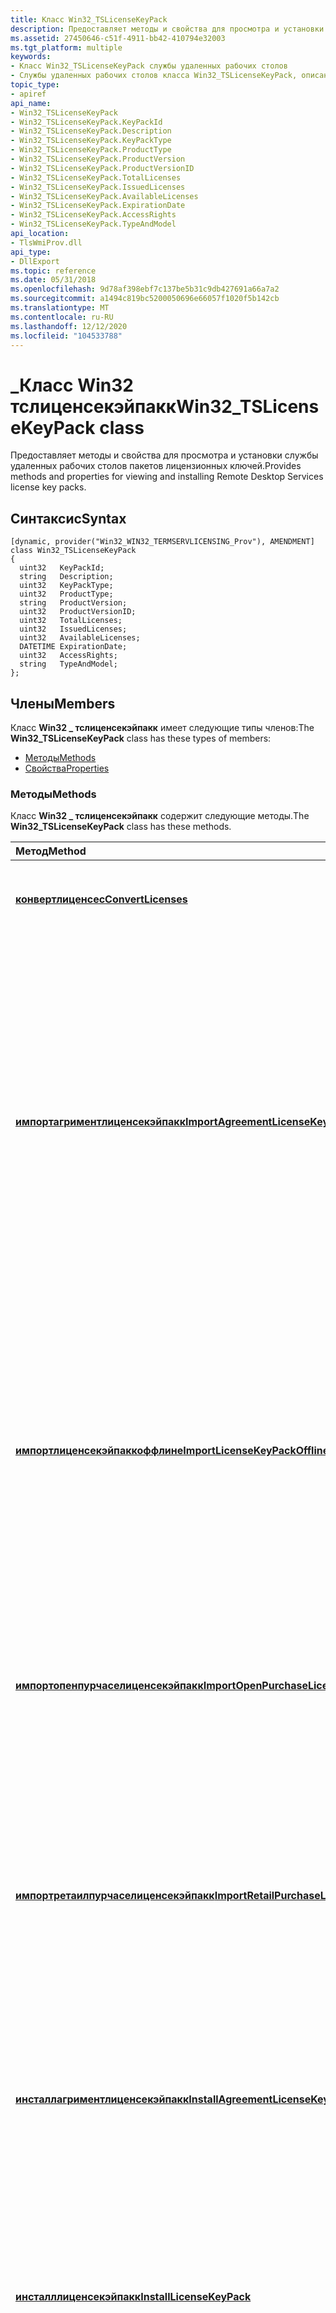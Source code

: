 ```yaml
---
title: Класс Win32_TSLicenseKeyPack
description: Предоставляет методы и свойства для просмотра и установки службы удаленных рабочих столов пакетов лицензионных ключей.
ms.assetid: 27450646-c51f-4911-bb42-410794e32003
ms.tgt_platform: multiple
keywords:
- Класс Win32_TSLicenseKeyPack службы удаленных рабочих столов
- Службы удаленных рабочих столов класса Win32_TSLicenseKeyPack, описание
topic_type:
- apiref
api_name:
- Win32_TSLicenseKeyPack
- Win32_TSLicenseKeyPack.KeyPackId
- Win32_TSLicenseKeyPack.Description
- Win32_TSLicenseKeyPack.KeyPackType
- Win32_TSLicenseKeyPack.ProductType
- Win32_TSLicenseKeyPack.ProductVersion
- Win32_TSLicenseKeyPack.ProductVersionID
- Win32_TSLicenseKeyPack.TotalLicenses
- Win32_TSLicenseKeyPack.IssuedLicenses
- Win32_TSLicenseKeyPack.AvailableLicenses
- Win32_TSLicenseKeyPack.ExpirationDate
- Win32_TSLicenseKeyPack.AccessRights
- Win32_TSLicenseKeyPack.TypeAndModel
api_location:
- TlsWmiProv.dll
api_type:
- DllExport
ms.topic: reference
ms.date: 05/31/2018
ms.openlocfilehash: 9d78af398ebf7c137be5b31c9db427691a66a7a2
ms.sourcegitcommit: a1494c819bc5200050696e66057f1020f5b142cb
ms.translationtype: MT
ms.contentlocale: ru-RU
ms.lasthandoff: 12/12/2020
ms.locfileid: "104533788"
---
```

# <a name="win32_tslicensekeypack-class"></a><span data-ttu-id="ed3d2-105">\_Класс Win32 тслиценсекэйпакк</span><span class="sxs-lookup"><span data-stu-id="ed3d2-105">Win32\_TSLicenseKeyPack class</span></span>

<span data-ttu-id="ed3d2-106">Предоставляет методы и свойства для просмотра и установки службы удаленных рабочих столов пакетов лицензионных ключей.</span><span class="sxs-lookup"><span data-stu-id="ed3d2-106">Provides methods and properties for viewing and installing Remote Desktop Services license key packs.</span></span>

## <a name="syntax"></a><span data-ttu-id="ed3d2-107">Синтаксис</span><span class="sxs-lookup"><span data-stu-id="ed3d2-107">Syntax</span></span>

``` syntax
[dynamic, provider("Win32_WIN32_TERMSERVLICENSING_Prov"), AMENDMENT]
class Win32_TSLicenseKeyPack
{
  uint32   KeyPackId;
  string   Description;
  uint32   KeyPackType;
  uint32   ProductType;
  string   ProductVersion;
  uint32   ProductVersionID;
  uint32   TotalLicenses;
  uint32   IssuedLicenses;
  uint32   AvailableLicenses;
  DATETIME ExpirationDate;
  uint32   AccessRights;
  string   TypeAndModel;
};
```

## <a name="members"></a><span data-ttu-id="ed3d2-108">Члены</span><span class="sxs-lookup"><span data-stu-id="ed3d2-108">Members</span></span>

<span data-ttu-id="ed3d2-109">Класс **Win32 \_ тслиценсекэйпакк** имеет следующие типы членов:</span><span class="sxs-lookup"><span data-stu-id="ed3d2-109">The **Win32\_TSLicenseKeyPack** class has these types of members:</span></span>

-   [<span data-ttu-id="ed3d2-110">Методы</span><span class="sxs-lookup"><span data-stu-id="ed3d2-110">Methods</span></span>](#methods)
-   [<span data-ttu-id="ed3d2-111">Свойства</span><span class="sxs-lookup"><span data-stu-id="ed3d2-111">Properties</span></span>](#properties)

### <a name="methods"></a><span data-ttu-id="ed3d2-112">Методы</span><span class="sxs-lookup"><span data-stu-id="ed3d2-112">Methods</span></span>

<span data-ttu-id="ed3d2-113">Класс **Win32 \_ тслиценсекэйпакк** содержит следующие методы.</span><span class="sxs-lookup"><span data-stu-id="ed3d2-113">The **Win32\_TSLicenseKeyPack** class has these methods.</span></span>



| <span data-ttu-id="ed3d2-114">Метод</span><span class="sxs-lookup"><span data-stu-id="ed3d2-114">Method</span></span>                                                                                                        | <span data-ttu-id="ed3d2-115">Описание</span><span class="sxs-lookup"><span data-stu-id="ed3d2-115">Description</span></span>                                                                                                                                                                                                                               |
|:--------------------------------------------------------------------------------------------------------------|:------------------------------------------------------------------------------------------------------------------------------------------------------------------------------------------------------------------------------------------|
| [<span data-ttu-id="ed3d2-116">**конвертлиценсес**</span><span class="sxs-lookup"><span data-stu-id="ed3d2-116">**ConvertLicenses**</span></span>](convertlicenses-win32-tslicensekeypack.md)                                             | <span data-ttu-id="ed3d2-117">Преобразует лицензии в текущем ключевом пакете.</span><span class="sxs-lookup"><span data-stu-id="ed3d2-117">Converts the licenses in the current key pack.</span></span><br/>                                                                                                                                                                                 |
| [<span data-ttu-id="ed3d2-118">**импортагриментлиценсекэйпакк**</span><span class="sxs-lookup"><span data-stu-id="ed3d2-118">**ImportAgreementLicenseKeyPack**</span></span>](win32-tslicensekeypack-importagreementlicensekeypack.md)                 | <span data-ttu-id="ed3d2-119">Импорт, с другого сервера лицензий удаленный рабочий стол, службы удаленных рабочих столов пакета лицензионных ключей, приобретенного по лицензионному соглашению, и автоматически подключается через Интернет для проверки лицензии на пакет ключей.</span><span class="sxs-lookup"><span data-stu-id="ed3d2-119">Imports, from another Remote Desktop license server, a Remote Desktop Services license key pack that was purchased through a license agreement, and automatically connects over the Internet to validate the key pack license.</span></span><br/> |
| [<span data-ttu-id="ed3d2-120">**импортлиценсекэйпаккоффлине**</span><span class="sxs-lookup"><span data-stu-id="ed3d2-120">**ImportLicenseKeyPackOffline**</span></span>](win32-tslicensekeypack-importlicensekeypackoffline.md)                     | <span data-ttu-id="ed3d2-121">Импорт с другого сервера лицензий удаленный рабочий стол, службы удаленных рабочих столов пакета лицензионных ключей, который использует идентификатор лицензии, полученный через Интернет или по телефону.</span><span class="sxs-lookup"><span data-stu-id="ed3d2-121">Imports, from another Remote Desktop license server, a Remote Desktop Services license key pack that uses a license identifier that was received over the Internet or the phone.</span></span><br/>                                               |
| [<span data-ttu-id="ed3d2-122">**импортопенпурчаселиценсекэйпакк**</span><span class="sxs-lookup"><span data-stu-id="ed3d2-122">**ImportOpenPurchaseLicenseKeyPack**</span></span>](win32-tslicensekeypack-importopenpurchaselicensekeypack.md)           | <span data-ttu-id="ed3d2-123">Импорт, с другого сервера лицензий удаленный рабочий стол — Open License службы удаленных рабочих столов пакет лицензионных ключей.</span><span class="sxs-lookup"><span data-stu-id="ed3d2-123">Imports, from another Remote Desktop license server, an Open License Remote Desktop Services license key pack.</span></span><br/>                                                                                                                 |
| [<span data-ttu-id="ed3d2-124">**импортретаилпурчаселиценсекэйпакк**</span><span class="sxs-lookup"><span data-stu-id="ed3d2-124">**ImportRetailPurchaseLicenseKeyPack**</span></span>](win32-tslicensekeypack-importretailpurchaselicensekeypack.md)       | <span data-ttu-id="ed3d2-125">Импорт с другого сервера лицензий удаленный рабочий стол, службы удаленных рабочих столов пакета лицензионных ключей, приобретенного по розничному каналу.</span><span class="sxs-lookup"><span data-stu-id="ed3d2-125">Imports, from another Remote Desktop license server, a Remote Desktop Services license key pack that was purchased through a retail channel.</span></span><br/>                                                                                   |
| [<span data-ttu-id="ed3d2-126">**инсталлагриментлиценсекэйпакк**</span><span class="sxs-lookup"><span data-stu-id="ed3d2-126">**InstallAgreementLicenseKeyPack**</span></span>](installagreementlicensekeypack-win32-tslicensekeypack.md)               | <span data-ttu-id="ed3d2-127">Устанавливает службы удаленных рабочих столов пакет лицензионных ключей, приобретенный по лицензии на соглашение.</span><span class="sxs-lookup"><span data-stu-id="ed3d2-127">Installs a Remote Desktop Services license key pack that was purchased through an agreement license.</span></span><br/>                                                                                                                           |
| [<span data-ttu-id="ed3d2-128">**инсталллиценсекэйпакк**</span><span class="sxs-lookup"><span data-stu-id="ed3d2-128">**InstallLicenseKeyPack**</span></span>](installlicensekeypack-win32-tslicensekeypack.md)                                 | <span data-ttu-id="ed3d2-129">Устанавливает службы удаленных рабочих столов пакет лицензионных ключей, который использует идентификатор пакета лицензионных ключей, полученный через Интернет или по телефону.</span><span class="sxs-lookup"><span data-stu-id="ed3d2-129">Installs a Remote Desktop Services license key pack that uses a license key pack ID that was received over the Internet or the phone.</span></span><br/>                                                                                          |
| [<span data-ttu-id="ed3d2-130">**инсталлопенлиценсекэйпакк**</span><span class="sxs-lookup"><span data-stu-id="ed3d2-130">**InstallOpenLicenseKeyPack**</span></span>](installopenlicensekeypack-win32-tslicensekeypack.md)                         | <span data-ttu-id="ed3d2-131">Устанавливает службы удаленных рабочих столов пакет лицензионных ключей, приобретенный по открытому лицензионному соглашению.</span><span class="sxs-lookup"><span data-stu-id="ed3d2-131">Installs a Remote Desktop Services license key pack that was purchased through an open license agreement.</span></span><br/>                                                                                                                      |
| [<span data-ttu-id="ed3d2-132">**инсталлретаилпурчаселиценсекэйпакк**</span><span class="sxs-lookup"><span data-stu-id="ed3d2-132">**InstallRetailPurchaseLicenseKeyPack**</span></span>](installretailpurchaselicensekeypack-win32-tslicensekeypack.md)     | <span data-ttu-id="ed3d2-133">Устанавливает службы удаленных рабочих столов пакет лицензионных ключей, приобретенный в розничном магазине.</span><span class="sxs-lookup"><span data-stu-id="ed3d2-133">Installs a Remote Desktop Services license key pack that was purchased through a retail store.</span></span><br/>                                                                                                                                 |
| [<span data-ttu-id="ed3d2-134">**реинсталлагриментлиценсекэйпакк**</span><span class="sxs-lookup"><span data-stu-id="ed3d2-134">**ReinstallAgreementLicenseKeyPack**</span></span>](win32-tslicensekeypack-reinstallagreementlicensekeypack.md)           | <span data-ttu-id="ed3d2-135">Переустанавливает пакет лицензионных ключей службы удаленных рабочих столов, приобретенный по лицензионному соглашению, и автоматически подключается через Интернет для проверки лицензии на пакет ключей.</span><span class="sxs-lookup"><span data-stu-id="ed3d2-135">Reinstalls a Remote Desktop Services license key pack that was purchased through a license agreement, and automatically connects over the Internet to validate the key pack license.</span></span><br/>                                           |
| [<span data-ttu-id="ed3d2-136">**реинсталллиценсекэйпаккоффлине**</span><span class="sxs-lookup"><span data-stu-id="ed3d2-136">**ReinstallLicenseKeyPackOffline**</span></span>](win32-tslicensekeypack-reinstalllicensekeypackoffline.md)               | <span data-ttu-id="ed3d2-137">Переустанавливает пакет лицензионного ключа службы удаленных рабочих столов, который использует идентификатор лицензии, полученный через Интернет или по телефону.</span><span class="sxs-lookup"><span data-stu-id="ed3d2-137">Reinstalls a Remote Desktop Services license key pack that uses the license identifier that was received over the Internet or the phone.</span></span><br/>                                                                                       |
| [<span data-ttu-id="ed3d2-138">**реинсталлопенпурчаселиценсекэйпакк**</span><span class="sxs-lookup"><span data-stu-id="ed3d2-138">**ReinstallOpenPurchaseLicenseKeyPack**</span></span>](win32-tslicensekeypack-reinstallopenpurchaselicensekeypack.md)     | <span data-ttu-id="ed3d2-139">Переустанавливает открытый лицензионный пакет службы удаленных рабочих столов лицензионных ключей.</span><span class="sxs-lookup"><span data-stu-id="ed3d2-139">Reinstalls an Open License Remote Desktop Services license key pack.</span></span><br/>                                                                                                                                                           |
| [<span data-ttu-id="ed3d2-140">**реинсталлретаилпурчаселиценсекэйпакк**</span><span class="sxs-lookup"><span data-stu-id="ed3d2-140">**ReinstallRetailPurchaseLicenseKeyPack**</span></span>](win32-tslicensekeypack-reinstallretailpurchaselicensekeypack.md) | <span data-ttu-id="ed3d2-141">Переустанавливает пакет лицензионных ключей службы удаленных рабочих столов, приобретенный по розничному каналу.</span><span class="sxs-lookup"><span data-stu-id="ed3d2-141">Reinstalls a Remote Desktop Services license key pack that was purchased through a retail channel.</span></span><br/>                                                                                                                             |
| [<span data-ttu-id="ed3d2-142">**ремовелиценсесвисидкаунт**</span><span class="sxs-lookup"><span data-stu-id="ed3d2-142">**RemoveLicensesWithIdCount**</span></span>](win32-tslicensekeypack-removelicenseswithidcount.md)                         | <span data-ttu-id="ed3d2-143">Удаляет указанное число лицензий службы удаленных рабочих столов из указанного пакета ключей.</span><span class="sxs-lookup"><span data-stu-id="ed3d2-143">Removes the specified number of Remote Desktop Services licenses from the specified key pack.</span></span><br/>                                                                                                                                  |
| [<span data-ttu-id="ed3d2-144">**унинсталллиценсекэйпакк**</span><span class="sxs-lookup"><span data-stu-id="ed3d2-144">**UninstallLicenseKeyPack**</span></span>](win32-tslicensekeypack-uninstalllicensekeypack.md)                             | <span data-ttu-id="ed3d2-145">Удаляет службы удаленных рабочих столов пакет лицензионных ключей.</span><span class="sxs-lookup"><span data-stu-id="ed3d2-145">Uninstalls a Remote Desktop Services license key pack.</span></span><br/>                                                                                                                                                                         |
| [<span data-ttu-id="ed3d2-146">**унинсталллиценсекэйпакквисид**</span><span class="sxs-lookup"><span data-stu-id="ed3d2-146">**UninstallLicenseKeyPackWithId**</span></span>](win32-tslicensekeypack-uninstalllicensekeypackwithid.md)                 | <span data-ttu-id="ed3d2-147">Удаляет службы удаленных рабочих столов пакет лицензионных ключей с указанным идентификатором пакета ключей.</span><span class="sxs-lookup"><span data-stu-id="ed3d2-147">Uninstalls the Remote Desktop Services license key pack with the specified key pack identifier.</span></span><br/>                                                                                                                                |



 

### <a name="properties"></a><span data-ttu-id="ed3d2-148">Свойства</span><span class="sxs-lookup"><span data-stu-id="ed3d2-148">Properties</span></span>

<span data-ttu-id="ed3d2-149">Класс **Win32 \_ тслиценсекэйпакк** имеет следующие свойства.</span><span class="sxs-lookup"><span data-stu-id="ed3d2-149">The **Win32\_TSLicenseKeyPack** class has these properties.</span></span>

<dl> <dt>

<span data-ttu-id="ed3d2-150">**AccessRights**</span><span class="sxs-lookup"><span data-stu-id="ed3d2-150">**AccessRights**</span></span>
</dt> <dd> <dl> <dt>

<span data-ttu-id="ed3d2-151">Тип данных: **UInt32**</span><span class="sxs-lookup"><span data-stu-id="ed3d2-151">Data type: **uint32**</span></span>
</dt> <dt>

<span data-ttu-id="ed3d2-152">Тип доступа: только для чтения</span><span class="sxs-lookup"><span data-stu-id="ed3d2-152">Access type: Read-only</span></span>
</dt> <dt>

<span data-ttu-id="ed3d2-153">Квалификаторы: [**BitMap**](/windows/desktop/WmiSdk/standard-qualifiers) ("0", "1", "2", "3"), [**Битвалуес**](/windows/desktop/WmiSdk/standard-qualifiers) ("сеанс RD", "сеанс VDI", "Калиста", "Партнеры VDI")</span><span class="sxs-lookup"><span data-stu-id="ed3d2-153">Qualifiers: [**BitMap**](/windows/desktop/WmiSdk/standard-qualifiers) ("0", "1", "2", "3"), [**BitValues**](/windows/desktop/WmiSdk/standard-qualifiers) ("RD Session", "VDI Session", "Calista", "VDI Partners")</span></span>
</dt> </dl>

<span data-ttu-id="ed3d2-154">Квалификатор для прав доступа к пакету лицензионных ключей служб терминалов</span><span class="sxs-lookup"><span data-stu-id="ed3d2-154">Qualifier for TS Licensing key pack access rights</span></span>

</dd> <dt>

<span data-ttu-id="ed3d2-155">**аваилаблелиценсес**</span><span class="sxs-lookup"><span data-stu-id="ed3d2-155">**AvailableLicenses**</span></span>
</dt> <dd> <dl> <dt>

<span data-ttu-id="ed3d2-156">Тип данных: **UInt32**</span><span class="sxs-lookup"><span data-stu-id="ed3d2-156">Data type: **uint32**</span></span>
</dt> <dt>

<span data-ttu-id="ed3d2-157">Тип доступа: только для чтения</span><span class="sxs-lookup"><span data-stu-id="ed3d2-157">Access type: Read-only</span></span>
</dt> </dl>

<span data-ttu-id="ed3d2-158">Общее число доступных лицензий в службы удаленных рабочих столов пакете лицензионных ключей.</span><span class="sxs-lookup"><span data-stu-id="ed3d2-158">Total number of available licenses in the Remote Desktop Services license key pack.</span></span>

</dd> <dt>

<span data-ttu-id="ed3d2-159">**Описание**</span><span class="sxs-lookup"><span data-stu-id="ed3d2-159">**Description**</span></span>
</dt> <dd> <dl> <dt>

<span data-ttu-id="ed3d2-160">Тип данных: **строка**</span><span class="sxs-lookup"><span data-stu-id="ed3d2-160">Data type: **string**</span></span>
</dt> <dt>

<span data-ttu-id="ed3d2-161">Тип доступа: только для чтения</span><span class="sxs-lookup"><span data-stu-id="ed3d2-161">Access type: Read-only</span></span>
</dt> </dl>

<span data-ttu-id="ed3d2-162">Описание пакета лицензионных ключей службы удаленных рабочих столов.</span><span class="sxs-lookup"><span data-stu-id="ed3d2-162">Description of the Remote Desktop Services license key pack.</span></span>

</dd> <dt>

<span data-ttu-id="ed3d2-163">**ExpirationDate**</span><span class="sxs-lookup"><span data-stu-id="ed3d2-163">**ExpirationDate**</span></span>
</dt> <dd> <dl> <dt>

<span data-ttu-id="ed3d2-164">Тип данных: **[DateTime](/windows/desktop/WmiSdk/datetime)**</span><span class="sxs-lookup"><span data-stu-id="ed3d2-164">Data type: **[DATETIME](/windows/desktop/WmiSdk/datetime)**</span></span>
</dt> <dt>

<span data-ttu-id="ed3d2-165">Тип доступа: только для чтения</span><span class="sxs-lookup"><span data-stu-id="ed3d2-165">Access type: Read-only</span></span>
</dt> </dl>

<span data-ttu-id="ed3d2-166">Дата истечения срока действия пакета лицензионных ключей службы удаленных рабочих столов.</span><span class="sxs-lookup"><span data-stu-id="ed3d2-166">The expiration date of the Remote Desktop Services license key pack.</span></span>

</dd> <dt>

<span data-ttu-id="ed3d2-167">**иссуедлиценсес**</span><span class="sxs-lookup"><span data-stu-id="ed3d2-167">**IssuedLicenses**</span></span>
</dt> <dd> <dl> <dt>

<span data-ttu-id="ed3d2-168">Тип данных: **UInt32**</span><span class="sxs-lookup"><span data-stu-id="ed3d2-168">Data type: **uint32**</span></span>
</dt> <dt>

<span data-ttu-id="ed3d2-169">Тип доступа: только для чтения</span><span class="sxs-lookup"><span data-stu-id="ed3d2-169">Access type: Read-only</span></span>
</dt> </dl>

<span data-ttu-id="ed3d2-170">Общее число выданных лицензий в службы удаленных рабочих столов пакете лицензионных ключей.</span><span class="sxs-lookup"><span data-stu-id="ed3d2-170">Total number of issued licenses in the Remote Desktop Services license key pack.</span></span>

</dd> <dt>

<span data-ttu-id="ed3d2-171">**кэйпаккид**</span><span class="sxs-lookup"><span data-stu-id="ed3d2-171">**KeyPackId**</span></span>
</dt> <dd> <dl> <dt>

<span data-ttu-id="ed3d2-172">Тип данных: **UInt32**</span><span class="sxs-lookup"><span data-stu-id="ed3d2-172">Data type: **uint32**</span></span>
</dt> <dt>

<span data-ttu-id="ed3d2-173">Тип доступа: только для чтения</span><span class="sxs-lookup"><span data-stu-id="ed3d2-173">Access type: Read-only</span></span>
</dt> <dt>

<span data-ttu-id="ed3d2-174">Квалификаторы: [ **ключ**](/windows/desktop/WmiSdk/key-qualifier)</span><span class="sxs-lookup"><span data-stu-id="ed3d2-174">Qualifiers: [**key**](/windows/desktop/WmiSdk/key-qualifier)</span></span>
</dt> </dl>

<span data-ttu-id="ed3d2-175">Идентификатор пакета лицензионных ключей службы удаленных рабочих столов.</span><span class="sxs-lookup"><span data-stu-id="ed3d2-175">Identifier for the Remote Desktop Services license key pack.</span></span>

</dd> <dt>

<span data-ttu-id="ed3d2-176">**кэйпакктипе**</span><span class="sxs-lookup"><span data-stu-id="ed3d2-176">**KeyPackType**</span></span>
</dt> <dd> <dl> <dt>

<span data-ttu-id="ed3d2-177">Тип данных: **UInt32**</span><span class="sxs-lookup"><span data-stu-id="ed3d2-177">Data type: **uint32**</span></span>
</dt> <dt>

<span data-ttu-id="ed3d2-178">Тип доступа: только для чтения</span><span class="sxs-lookup"><span data-stu-id="ed3d2-178">Access type: Read-only</span></span>
</dt> </dl>

<span data-ttu-id="ed3d2-179">Тип пакета ключей для сервера лицензий удаленный рабочий стол.</span><span class="sxs-lookup"><span data-stu-id="ed3d2-179">Type of key pack for the Remote Desktop license server.</span></span>

| <span data-ttu-id="ed3d2-180">Значение</span><span class="sxs-lookup"><span data-stu-id="ed3d2-180">Value</span></span> | <span data-ttu-id="ed3d2-181">Описание</span><span class="sxs-lookup"><span data-stu-id="ed3d2-181">Description</span></span> |
|-------|-------------|
| <span data-ttu-id="ed3d2-182">0</span><span class="sxs-lookup"><span data-stu-id="ed3d2-182">0</span></span> | <span data-ttu-id="ed3d2-183">Неизвестный тип пакета лицензионных ключей службы удаленных рабочих столов.</span><span class="sxs-lookup"><span data-stu-id="ed3d2-183">The Remote Desktop Services license key pack type is unknown.</span></span> |
| <span data-ttu-id="ed3d2-184">1</span><span class="sxs-lookup"><span data-stu-id="ed3d2-184">1</span></span> | <span data-ttu-id="ed3d2-185">Тип пакета лицензионных ключей службы удаленных рабочих столов является розничной покупкой.</span><span class="sxs-lookup"><span data-stu-id="ed3d2-185">The Remote Desktop Services license key pack type is a retail purchase.</span></span> |
| <span data-ttu-id="ed3d2-186">2</span><span class="sxs-lookup"><span data-stu-id="ed3d2-186">2</span></span> | <span data-ttu-id="ed3d2-187">Службы удаленных рабочих столов тип пакета лицензионных ключей — это покупка тома.</span><span class="sxs-lookup"><span data-stu-id="ed3d2-187">The Remote Desktop Services license key pack type is a volume purchase.</span></span> |
| <span data-ttu-id="ed3d2-188">3</span><span class="sxs-lookup"><span data-stu-id="ed3d2-188">3</span></span> | <span data-ttu-id="ed3d2-189">Службы удаленных рабочих столов тип пакета лицензионных ключей — это параллельная лицензия.</span><span class="sxs-lookup"><span data-stu-id="ed3d2-189">The Remote Desktop Services license key pack type is a concurrent license.</span></span> |
| <span data-ttu-id="ed3d2-190">4</span><span class="sxs-lookup"><span data-stu-id="ed3d2-190">4</span></span> | <span data-ttu-id="ed3d2-191">Службы удаленных рабочих столов тип пакета лицензионных ключей является временным.</span><span class="sxs-lookup"><span data-stu-id="ed3d2-191">The Remote Desktop Services license key pack type is temporary.</span></span> |
| <span data-ttu-id="ed3d2-192">5</span><span class="sxs-lookup"><span data-stu-id="ed3d2-192">5</span></span> | <span data-ttu-id="ed3d2-193">Службы удаленных рабочих столов тип пакета лицензионных ключей — открытая лицензия.</span><span class="sxs-lookup"><span data-stu-id="ed3d2-193">The Remote Desktop Services license key pack type is an open license.</span></span> |
| <span data-ttu-id="ed3d2-194">6</span><span class="sxs-lookup"><span data-stu-id="ed3d2-194">6</span></span> | <span data-ttu-id="ed3d2-195">Не поддерживается.</span><span class="sxs-lookup"><span data-stu-id="ed3d2-195">Not supported.</span></span> |

<span data-ttu-id="ed3d2-196">**продукттипе**</span><span class="sxs-lookup"><span data-stu-id="ed3d2-196">**ProductType**</span></span>
</dt> <dd> <dl> <dt>

<span data-ttu-id="ed3d2-197">Тип данных: **UInt32**</span><span class="sxs-lookup"><span data-stu-id="ed3d2-197">Data type: **uint32**</span></span>
</dt> <dt>

<span data-ttu-id="ed3d2-198">Тип доступа: только для чтения</span><span class="sxs-lookup"><span data-stu-id="ed3d2-198">Access type: Read-only</span></span>
</dt> </dl>

<span data-ttu-id="ed3d2-199">Тип продукта службы удаленных рабочих столов пакета лицензионных ключей.</span><span class="sxs-lookup"><span data-stu-id="ed3d2-199">Product type of the Remote Desktop Services license key pack.</span></span>

| <span data-ttu-id="ed3d2-200">Значение</span><span class="sxs-lookup"><span data-stu-id="ed3d2-200">Value</span></span> | <span data-ttu-id="ed3d2-201">Описание</span><span class="sxs-lookup"><span data-stu-id="ed3d2-201">Description</span></span> |
|-------|-------------|
| <span data-ttu-id="ed3d2-202">0</span><span class="sxs-lookup"><span data-stu-id="ed3d2-202">0</span></span> | <span data-ttu-id="ed3d2-203">Тип продукта пакета лицензионных ключей службы удаленных рабочих столов для каждого устройства.</span><span class="sxs-lookup"><span data-stu-id="ed3d2-203">The Remote Desktop Services license key pack product type is per device.</span></span> <span data-ttu-id="ed3d2-204">Таким образом, каждому устройству, которое подключается к серверу узла сеансов удаленных рабочих столов, должна быть назначена лицензия.</span><span class="sxs-lookup"><span data-stu-id="ed3d2-204">Therefore, each device that connects to the RD Session Host server must have a license.</span></span> |
| <span data-ttu-id="ed3d2-205">1</span><span class="sxs-lookup"><span data-stu-id="ed3d2-205">1</span></span> | <span data-ttu-id="ed3d2-206">Тип продукта пакета лицензионных ключей службы удаленных рабочих столов для каждого пользователя.</span><span class="sxs-lookup"><span data-stu-id="ed3d2-206">The Remote Desktop Services license key pack product type is per user.</span></span> <span data-ttu-id="ed3d2-207">Поэтому у каждого пользователя, подключающегося к серверу узла сеансов удаленных рабочих столов, должна быть лицензия.</span><span class="sxs-lookup"><span data-stu-id="ed3d2-207">Therefore, each user who connects to the RD Session Host server must have a license.</span></span> |
| <span data-ttu-id="ed3d2-208">2</span><span class="sxs-lookup"><span data-stu-id="ed3d2-208">2</span></span> | <span data-ttu-id="ed3d2-209">Недопустимый тип продукта.</span><span class="sxs-lookup"><span data-stu-id="ed3d2-209">This product type is not valid.</span></span> |

<span data-ttu-id="ed3d2-210">**ProductVersion**</span><span class="sxs-lookup"><span data-stu-id="ed3d2-210">**ProductVersion**</span></span>
</dt> <dd> <dl> <dt>

<span data-ttu-id="ed3d2-211">Тип данных: **строка**</span><span class="sxs-lookup"><span data-stu-id="ed3d2-211">Data type: **string**</span></span>
</dt> <dt>

<span data-ttu-id="ed3d2-212">Тип доступа: только для чтения</span><span class="sxs-lookup"><span data-stu-id="ed3d2-212">Access type: Read-only</span></span>
</dt> </dl>

<span data-ttu-id="ed3d2-213">Версия продукта для службы удаленных рабочих столов пакета лицензионных ключей.</span><span class="sxs-lookup"><span data-stu-id="ed3d2-213">Product version for the Remote Desktop Services license key pack.</span></span>

| <span data-ttu-id="ed3d2-214">Значение</span><span class="sxs-lookup"><span data-stu-id="ed3d2-214">Value</span></span> | <span data-ttu-id="ed3d2-215">Описание</span><span class="sxs-lookup"><span data-stu-id="ed3d2-215">Description</span></span> |
|-------|-------------|
| <span data-ttu-id="ed3d2-216">"Windows Server 2012"</span><span class="sxs-lookup"><span data-stu-id="ed3d2-216">"Windows Server 2012"</span></span> | <span data-ttu-id="ed3d2-217">С этой лицензией поддерживаются только серверы под Windows Server 2012, Windows Server 2008 R2 или Windows Server 2008.</span><span class="sxs-lookup"><span data-stu-id="ed3d2-217">Only servers running Windows Server 2012, Windows Server 2008 R2, or Windows Server 2008 are supported with this license.</span></span> |
| <span data-ttu-id="ed3d2-218">Windows Server 7</span><span class="sxs-lookup"><span data-stu-id="ed3d2-218">"Windows Server 7"</span></span> | <span data-ttu-id="ed3d2-219">С этой лицензией поддерживаются только серверы, работающие под Windows Server 2008 R2 или Windows Server 2008.</span><span class="sxs-lookup"><span data-stu-id="ed3d2-219">Only servers running Windows Server 2008 R2, or Windows Server 2008 are supported with this license.</span></span> |
| <span data-ttu-id="ed3d2-220">"Windows Server 2008"</span><span class="sxs-lookup"><span data-stu-id="ed3d2-220">"Windows Server 2008"</span></span> | <span data-ttu-id="ed3d2-221">Этот пакет ключей поддерживает только серверы под управлением Windows Server 2008.</span><span class="sxs-lookup"><span data-stu-id="ed3d2-221">Only servers running Windows Server 2008 are supported by this key pack.</span></span> |

<span data-ttu-id="ed3d2-222">**продуктверсионид**</span><span class="sxs-lookup"><span data-stu-id="ed3d2-222">**ProductVersionID**</span></span>
</dt> <dd> <dl> <dt>

<span data-ttu-id="ed3d2-223">Тип данных: **UInt32**</span><span class="sxs-lookup"><span data-stu-id="ed3d2-223">Data type: **uint32**</span></span>
</dt> <dt>

<span data-ttu-id="ed3d2-224">Тип доступа: только для чтения</span><span class="sxs-lookup"><span data-stu-id="ed3d2-224">Access type: Read-only</span></span>
</dt> </dl>

<span data-ttu-id="ed3d2-225">Идентификатор версии продукта для службы удаленных рабочих столов пакета лицензионных ключей.</span><span class="sxs-lookup"><span data-stu-id="ed3d2-225">Product version identifier for the Remote Desktop Services license key pack.</span></span>

| <span data-ttu-id="ed3d2-226">Значение</span><span class="sxs-lookup"><span data-stu-id="ed3d2-226">Value</span></span> | <span data-ttu-id="ed3d2-227">Описание</span><span class="sxs-lookup"><span data-stu-id="ed3d2-227">Description</span></span> |
|-------|-------------|
| <span data-ttu-id="ed3d2-228">0</span><span class="sxs-lookup"><span data-stu-id="ed3d2-228">0</span></span> | <span data-ttu-id="ed3d2-229">Не поддерживается</span><span class="sxs-lookup"><span data-stu-id="ed3d2-229">Not supported</span></span> |
| <span data-ttu-id="ed3d2-230">1</span><span class="sxs-lookup"><span data-stu-id="ed3d2-230">1</span></span> | <span data-ttu-id="ed3d2-231">Не поддерживается</span><span class="sxs-lookup"><span data-stu-id="ed3d2-231">Not supported</span></span> |
| <span data-ttu-id="ed3d2-232">2</span><span class="sxs-lookup"><span data-stu-id="ed3d2-232">2</span></span> | <span data-ttu-id="ed3d2-233">Windows Server 2008</span><span class="sxs-lookup"><span data-stu-id="ed3d2-233">Windows Server 2008</span></span> |
| <span data-ttu-id="ed3d2-234">3</span><span class="sxs-lookup"><span data-stu-id="ed3d2-234">3</span></span> | <span data-ttu-id="ed3d2-235">Windows Server 2008 R2</span><span class="sxs-lookup"><span data-stu-id="ed3d2-235">Windows Server 2008 R2</span></span> |
| <span data-ttu-id="ed3d2-236">4</span><span class="sxs-lookup"><span data-stu-id="ed3d2-236">4</span></span> | <span data-ttu-id="ed3d2-237">Windows Server 2012/Windows Server 2012 R2</span><span class="sxs-lookup"><span data-stu-id="ed3d2-237">Windows Server 2012/Windows Server 2012 R2</span></span> |
| <span data-ttu-id="ed3d2-238">5</span><span class="sxs-lookup"><span data-stu-id="ed3d2-238">5</span></span> | <span data-ttu-id="ed3d2-239">Windows Server 2016</span><span class="sxs-lookup"><span data-stu-id="ed3d2-239">Windows Server 2016</span></span> |
| <span data-ttu-id="ed3d2-240">6</span><span class="sxs-lookup"><span data-stu-id="ed3d2-240">6</span></span> | <span data-ttu-id="ed3d2-241">Windows Server 2019</span><span class="sxs-lookup"><span data-stu-id="ed3d2-241">Windows Server 2019</span></span> |

<span data-ttu-id="ed3d2-242">**тоталлиценсес**</span><span class="sxs-lookup"><span data-stu-id="ed3d2-242">**TotalLicenses**</span></span>
</dt> <dd> <dl> <dt>

<span data-ttu-id="ed3d2-243">Тип данных: **UInt32**</span><span class="sxs-lookup"><span data-stu-id="ed3d2-243">Data type: **uint32**</span></span>
</dt> <dt>

<span data-ttu-id="ed3d2-244">Тип доступа: только для чтения</span><span class="sxs-lookup"><span data-stu-id="ed3d2-244">Access type: Read-only</span></span>
</dt> </dl>

<span data-ttu-id="ed3d2-245">Общее число лицензий в службы удаленных рабочих столов пакете лицензионных ключей.</span><span class="sxs-lookup"><span data-stu-id="ed3d2-245">Total number of licenses in the Remote Desktop Services license key pack.</span></span>

</dd> <dt>

<span data-ttu-id="ed3d2-246">**типеандмодел**</span><span class="sxs-lookup"><span data-stu-id="ed3d2-246">**TypeAndModel**</span></span>
</dt> <dd> <dl> <dt>

<span data-ttu-id="ed3d2-247">Тип данных: **строка**</span><span class="sxs-lookup"><span data-stu-id="ed3d2-247">Data type: **string**</span></span>
</dt> <dt>

<span data-ttu-id="ed3d2-248">Тип доступа: только для чтения</span><span class="sxs-lookup"><span data-stu-id="ed3d2-248">Access type: Read-only</span></span>
</dt> </dl>

<span data-ttu-id="ed3d2-249">Квалификатор для типа и модели пакета лицензионных ключей служб терминалов.</span><span class="sxs-lookup"><span data-stu-id="ed3d2-249">Qualifier for TS Licensing key pack type and model.</span></span> <span data-ttu-id="ed3d2-250">Примеры: лицензия на подписку VDI на устройство, клиентская лицензия служб терминалов "на пользователя"</span><span class="sxs-lookup"><span data-stu-id="ed3d2-250">Examples: VDI Per Device subscription license, TS Per User CAL</span></span>

</dd> </dl>

## <a name="remarks"></a><span data-ttu-id="ed3d2-251">Комментарии</span><span class="sxs-lookup"><span data-stu-id="ed3d2-251">Remarks</span></span>

<span data-ttu-id="ed3d2-252">Для использования этого класса необходимо быть членом группы администраторов.</span><span class="sxs-lookup"><span data-stu-id="ed3d2-252">You must be a member of the Administrators group to use this class.</span></span>

<span data-ttu-id="ed3d2-253">Файлы MOF-файл (MOF) содержат определения для классов инструментарий управления Windows (WMI) (WMI).</span><span class="sxs-lookup"><span data-stu-id="ed3d2-253">Managed Object Format (MOF) files contain the definitions for Windows Management Instrumentation (WMI) classes.</span></span> <span data-ttu-id="ed3d2-254">MOF-файлы не устанавливаются в составе пакета средств разработки программного обеспечения Microsoft Windows (SDK).</span><span class="sxs-lookup"><span data-stu-id="ed3d2-254">MOF files are not installed as part of the Microsoft Windows Software Development Kit (SDK).</span></span> <span data-ttu-id="ed3d2-255">Они устанавливаются на сервере при добавлении связанной роли с помощью диспетчер сервера.</span><span class="sxs-lookup"><span data-stu-id="ed3d2-255">They are installed on the server when you add the associated role by using the Server Manager.</span></span> <span data-ttu-id="ed3d2-256">Дополнительные сведения о файлах MOF см. в разделе [MOF-файл (MOF)](/windows/desktop/WmiSdk/managed-object-format--mof-).</span><span class="sxs-lookup"><span data-stu-id="ed3d2-256">For more information about MOF files, see [Managed Object Format (MOF)](/windows/desktop/WmiSdk/managed-object-format--mof-).</span></span>

## <a name="requirements"></a><span data-ttu-id="ed3d2-257">Требования</span><span class="sxs-lookup"><span data-stu-id="ed3d2-257">Requirements</span></span>



| <span data-ttu-id="ed3d2-258">Требование</span><span class="sxs-lookup"><span data-stu-id="ed3d2-258">Requirement</span></span> | <span data-ttu-id="ed3d2-259">Значение</span><span class="sxs-lookup"><span data-stu-id="ed3d2-259">Value</span></span> |
|-------------------------------------|-------------------------------------------------------------------------------------------|
| <span data-ttu-id="ed3d2-260">Минимальная версия клиента</span><span class="sxs-lookup"><span data-stu-id="ed3d2-260">Minimum supported client</span></span><br/> | <span data-ttu-id="ed3d2-261">Ни одна версия не поддерживается</span><span class="sxs-lookup"><span data-stu-id="ed3d2-261">None supported</span></span><br/>                                                                 |
| <span data-ttu-id="ed3d2-262">Минимальная версия сервера</span><span class="sxs-lookup"><span data-stu-id="ed3d2-262">Minimum supported server</span></span><br/> | <span data-ttu-id="ed3d2-263">Windows Server 2008</span><span class="sxs-lookup"><span data-stu-id="ed3d2-263">Windows Server 2008</span></span><br/>                                                            |
| <span data-ttu-id="ed3d2-264">Пространство имен</span><span class="sxs-lookup"><span data-stu-id="ed3d2-264">Namespace</span></span><br/>                | <span data-ttu-id="ed3d2-265">Root\\CIMv2</span><span class="sxs-lookup"><span data-stu-id="ed3d2-265">Root\\CIMv2</span></span><br/>                                                                    |
| <span data-ttu-id="ed3d2-266">MOF</span><span class="sxs-lookup"><span data-stu-id="ed3d2-266">MOF</span></span><br/>                      | <dl> <span data-ttu-id="ed3d2-267"><dt>Тлсвмипров. mof</dt></span><span class="sxs-lookup"><span data-stu-id="ed3d2-267"><dt>TlsWmiProv.mof</dt></span></span> </dl> |
| <span data-ttu-id="ed3d2-268">DLL</span><span class="sxs-lookup"><span data-stu-id="ed3d2-268">DLL</span></span><br/>                      | <dl> <span data-ttu-id="ed3d2-269"><dt>TlsWmiProv.dll</dt></span><span class="sxs-lookup"><span data-stu-id="ed3d2-269"><dt>TlsWmiProv.dll</dt></span></span> </dl> |



## <a name="see-also"></a><span data-ttu-id="ed3d2-270">См. также раздел</span><span class="sxs-lookup"><span data-stu-id="ed3d2-270">See also</span></span>

<dl> <dt>

[<span data-ttu-id="ed3d2-271">**\_Тсиссуедлиценсе Win32**</span><span class="sxs-lookup"><span data-stu-id="ed3d2-271">**Win32\_TSIssuedLicense**</span></span>](win32-tsissuedlicense.md)
</dt> <dt>

[<span data-ttu-id="ed3d2-272">**\_Тслиценсерепорт Win32**</span><span class="sxs-lookup"><span data-stu-id="ed3d2-272">**Win32\_TSLicenseReport**</span></span>](win32-tslicensereport.md)
</dt> <dt>

[<span data-ttu-id="ed3d2-273">**\_Тслиценсерепортентри Win32**</span><span class="sxs-lookup"><span data-stu-id="ed3d2-273">**Win32\_TSLicenseReportEntry**</span></span>](win32-tslicensereportentry.md)
</dt> <dt>

[<span data-ttu-id="ed3d2-274">**\_Тслиценсесервер Win32**</span><span class="sxs-lookup"><span data-stu-id="ed3d2-274">**Win32\_TSLicenseServer**</span></span>](win32-tslicenseserver.md)
</dt> </dl>

 

